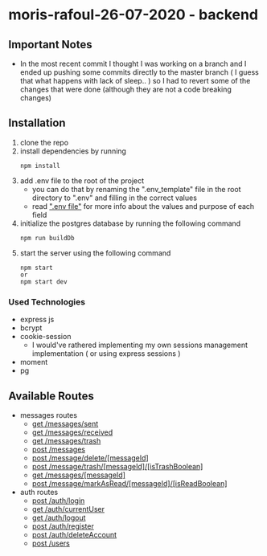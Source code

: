 # moris-rafoul-26-07-2020 - backend

## Important Notes 
- In the most recent commit I thought I was working on a branch and I ended up pushing some commits directly to the master branch 
( I guess that what happens with lack of sleep.. ) so I had to revert some of the changes that were done (although they are not a code breaking changes)



## Installation
1) clone the repo 
2) install dependencies by running 
    ```
    npm install
    ```
3) add .env file to the root of the project
    - you can do that by renaming the ".env_template" file in the root directory to ".env" and filling in the correct values
    - read [".env file"](https://github.com/MorisR/moris-rafoul-26-07-2020-backend/issues/40) for more info about the values and purpose of each field
4) initialize the postgres database by running the following command
    ```
    npm run buildDb
    ```
5) start the server using the following command
    ```
    npm start
    or 
    npm start dev
    ```

### Used Technologies
- express js
- bcrypt
- cookie-session 
    - I would've rathered implementing my own sessions management implementation ( or using express sessions )
- moment
- pg

## Available Routes
- messages routes
    - [get /messages/sent](https://github.com/MorisR/moris-rafoul-26-07-2020-backend/issues/15)
    - [get /messages/received](https://github.com/MorisR/moris-rafoul-26-07-2020-backend/issues/16)
    - [get /messages/trash ](https://github.com/MorisR/moris-rafoul-26-07-2020-backend/issues/17)
    - [post /messages](https://github.com/MorisR/moris-rafoul-26-07-2020-backend/issues/18)
    - [post /message/delete/[messageId]](https://github.com/MorisR/moris-rafoul-26-07-2020-backend/issues/19)
    - [post /message/trash/[messageId]/[isTrashBoolean]](https://github.com/MorisR/moris-rafoul-26-07-2020-backend/issues/20)
    - [get /messages/[messageId]](https://github.com/MorisR/moris-rafoul-26-07-2020-backend/issues/22)
    - [post /message/markAsRead/[messageId]/[isReadBoolean]](https://github.com/MorisR/moris-rafoul-26-07-2020-backend/issues/36) 
- auth routes
    - [post /auth/login](https://github.com/MorisR/moris-rafoul-26-07-2020-backend/issues/22)
    - [get /auth/currentUser](https://github.com/MorisR/moris-rafoul-26-07-2020-backend/issues/24)
    - [get /auth/logout](https://github.com/MorisR/moris-rafoul-26-07-2020-backend/issues/25)
    - [post /auth/register](https://github.com/MorisR/moris-rafoul-26-07-2020-backend/issues/27)
    - [post /auth/deleteAccount](https://github.com/MorisR/moris-rafoul-26-07-2020-backend/issues/29)
    - [post /users](https://github.com/MorisR/moris-rafoul-26-07-2020-backend/issues/41)







